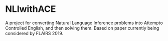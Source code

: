 # NLIwithACE
A project for converting Natural Language Inference problems into Attempto Controlled English, and then solving them. Based on paper currently being considered by FLAIRS 2019.
